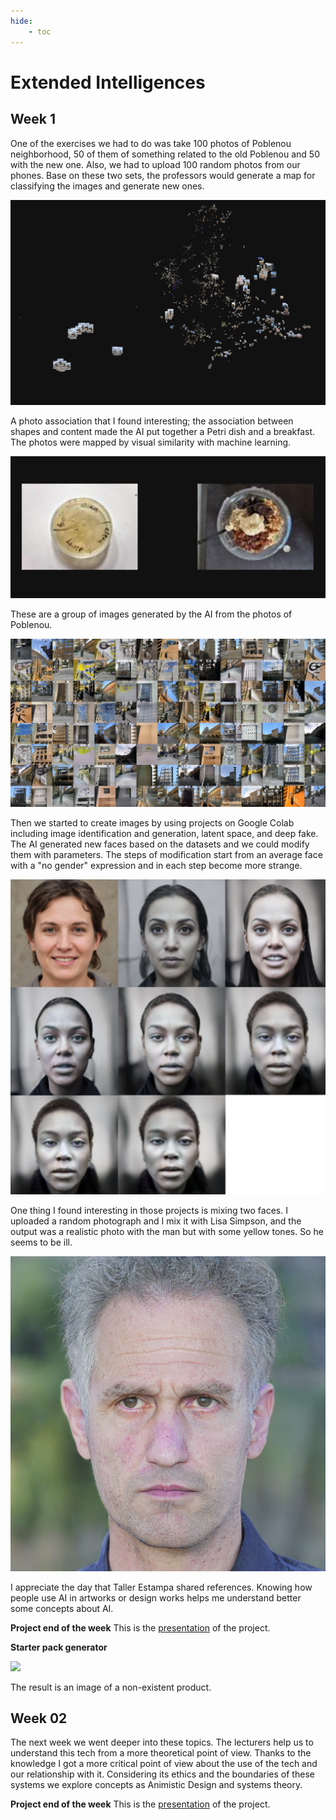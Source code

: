 ```yaml
---
hide:
    - toc
---
```

# Extended Intelligences
## **Week 1**

One of the exercises we had to do was take 100 photos of Poblenou neighborhood, 50 of them of something related to the old Poblenou and 50 with the new one. Also, we had to upload 100 random photos from our phones. Base on these two sets, the professors would generate a map for classifying the images and generate new ones. 

![](../images/img29.png)

A photo association that I found interesting; the association between shapes and content made the AI put together a Petri dish and a breakfast. The photos were mapped by visual similarity with machine learning.

![](../images/img30.png)

These are a group of images generated by the AI from the photos of Poblenou.

![](../images/img31.jpg)

Then we started to create images by using projects on Google Colab including image identification and generation, latent space, and deep fake. 
The AI generated new faces based on the datasets and we could modify them with parameters. The steps of modification start from an average face with a "no gender" expression and in each step become more strange. 

![](../images/img32.jpg)

One thing I found interesting in those projects is mixing two faces.
I uploaded a random photograph and I mix it with Lisa Simpson, and the output was a realistic photo with the man but with some yellow tones. So he seems to be ill. 

![](../images/img33.png)

I appreciate the day that Taller Estampa shared references. Knowing how people use AI in artworks or design works helps me understand better some concepts about AI.

**Project end of the week**
This is the [presentation](https://docs.google.com/presentation/d/1-4Eb5VKIGf3kqSfr40TxhLEWaPGLjzwR7zazM_jlasY/edit#slide=id.p) of the project. 

**Starter pack generator** 

![](../images/img34.jpg)

The result is an image of a non-existent product. 


## **Week 02**

The next week we went deeper into these topics. The lecturers help us to understand this tech from a more theoretical point of view. Thanks to the knowledge I got a more critical point of view about the use of the tech and our relationship with it. Considering its ethics and the boundaries of these systems we explore concepts as Animistic Design and systems theory. 

**Project end of the week**
This is the [presentation](https://docs.google.com/presentation/d/1CrRe5yybDSZbeRKk2SzEaL3XlqUseIIq2drmNWB64fo/edit#slide=id.p) of the project.



